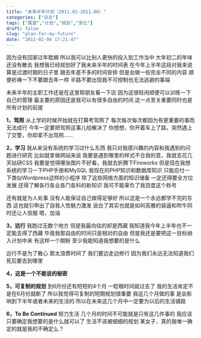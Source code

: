 ```yaml
---
title: "未来半年计划（2011.02-2011.06）"
categories: ["日志"]
tags: ["展望","计划","规划","变化"]
draft: false
slug: "plan-for-my-future"
date: "2011-02-04 17:21:47"
---
```


因为没有回家过年耽搁
所以我可以比别人更快的投入到工作当中
大年初二的年味还没有散去
我想我已经规划好了我未来半年的时间表
在今年上半年这段对我来说算是过渡时期的日子里
跟去年差不多的时间安排
但是会做一些完全不同的内容
顺便祈祷一下不要跟去年一样
半路不要出现我不可控制也无法逃避的事端

未来半年的主职工作还是在这里帮朋友看一下店
因为这很轻闲顺便可以训练一下自己的管理
最主要的原因还是我可以有很多自由的时间
这一点至关重要同时也是所有计划的前提

<strong>1，驾照</strong>
从上学的时候开始就在打算考驾照了
每次每次每次都因为有更重要的事而无法成行
今年一定要把驾照这事儿给解决了
你想想，你开着车上了路，突然遇上了交警，你却拿不出驾照……

<strong>2，学习</strong>
我从来没有系统的学习过什么东西
我只对我感兴趣的内容和我遇到的问题进行研究
比如就拿做网站来说
我要是遇到哪里的样式不合我的意，我就去花几天钻研CSS
我要是觉得哪张图片不好看，我就去折腾下Fireworks
但是现在我想系统的学习一下PHP手册和MySQL
我现在的PHP知识和数据库知识
只能应付一下类似Wordpress这样的小程序
除了这些网络方面的知识储备
一定还得要全方位发展
还得了解各行各业各门各科的新知识
我可不能辜负了我百度这个称号

还有就是为人处事
没有人能保证自己做得足够好
所以这是一个永远都学不完的东西
这也就引申出了自我人性魅力激发
说白了其实也就是如何高雅的装逼和吹牛同时还让人信服
嗯，加油

<strong>3，远行</strong>
我跑过无数个地方
但是我最向往的却是西藏
我知道我今年上半年也不一定能去得了西藏
毕竟我那自由的时间只是相对的自由
但是我还是要把这一目标纳入计划中来
有这样一个期盼
至少我能知道我想要的是什么

远行不是为了散心
那太浪费时间了
我们要边走边修行
因为我们永远无法知道我们死后要去到哪里

<strong>4，这是一个不能说的秘密</strong>

<strong>5，可复制的规划</strong>
到6月份还有短短的4个月
一眨眼时间就过去了
我的生活肯定不是在6月份就断了
所以我觉得可复制的短期规划很重要
我这几个月做的事
是会影响到下半年或者未来的生活的
所以在未来这几个月中一定要为以后的生活铺路

<strong>6，To Be Continued</strong>
努力生活
几个月的时间不可能就是只有这几件事的
我应该只要确定我想要的是什么就可以了
生活不该被细细的规划
某女子，真的我唯一确定的就是我的不确定么？

